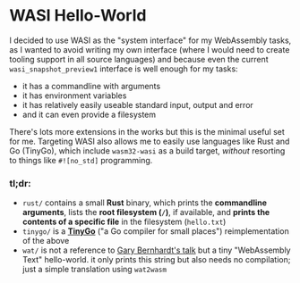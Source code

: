 # WASI Hello-World

I decided to use WASI as the "system interface" for my WebAssembly tasks, as I wanted to avoid writing my own interface (where I would need to create tooling support in all source languages) and because even the current `wasi_snapshot_preview1` interface is well enough for my tasks:

* it has a commandline with arguments
* it has environment variables
* it has relatively easily useable standard input, output and error
* and it can even provide a filesystem

There's lots more extensions in the works but this is the minimal useful set for me. Targeting WASI also allows me to easily use languages like Rust and Go (TinyGo), which include `wasm32-wasi` as a build target, *without* resorting to things like `#![no_std]` programming.

### tl;dr:

* `rust/` contains a small **Rust** binary, which prints the **commandline arguments**, lists the **root filesystem (`/`)**, if available, and **prints the contents of a specific file** in the filesystem (`hello.txt`)
* `tinygo/` is a **[TinyGo](https://tinygo.org/)** ("a Go compiler for small places") reimplementation of the above
* `wat/` is not a reference to [Gary Bernhardt's talk](https://www.destroyallsoftware.com/talks/wat) but a tiny "WebAssembly Text" hello-world. it only prints this string but also needs no compilation; just a simple translation using `wat2wasm`
